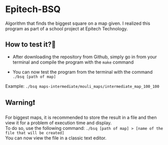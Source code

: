 # Epitech-BSQ
Algorithm that finds the biggest square on a map given.
I realized this program as part of a school project at Epitech Technology.

## How to test it?🤔
- After downloading the repository from Github, simply go in from your
terminal and compile the program with the `make` command

- You can now test the program from the terminal with the
command `./bsq [path of map]`

Example: `./bsq maps-intermediate/mouli_maps/intermediate_map_100_100`

## Warning❗
For biggest maps, it is recommended to store the result in a file and
then view it for a problem of execution time and display.</br>
To do so, use the following command:
`./bsq [path of map] > [name of the file that will be created]`</br>
You can now view the file in a classic text editor.
